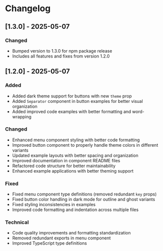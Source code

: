# Changelog

## [1.3.0] - 2025-05-07

### Changed
- Bumped version to 1.3.0 for npm package release
- Includes all features and fixes from version 1.2.0

## [1.2.0] - 2025-05-07

### Added
- Added dark theme support for buttons with new `theme` prop
- Added `Separator` component in button examples for better visual organization
- Added improved code examples with better formatting and word-wrapping

### Changed
- Enhanced menu component styling with better code formatting
- Improved button component to properly handle theme colors in different variants
- Updated example layouts with better spacing and organization
- Improved documentation in component README files
- Refactored code structure for better maintainability
- Enhanced example applications with better theming support

### Fixed
- Fixed menu component type definitions (removed redundant `key` props)
- Fixed button color handling in dark mode for outline and ghost variants
- Fixed styling inconsistencies in examples
- Improved code formatting and indentation across multiple files

### Technical
- Code quality improvements and formatting standardization
- Removed redundant exports in menu component
- Improved TypeScript type definitions
